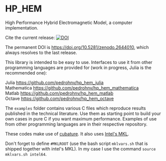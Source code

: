 # HP_HEM
High Performance Hybrid Electromagnetic Model, a computer implementation.

Cite the current release: [![DOI](https://zenodo.org/badge/151085118.svg)](https://zenodo.org/badge/latestdoi/151085118)

The permanent DOI is https://doi.org/10.5281/zenodo.2644010, which always resolves to the last release.

This library is intended to be easy to use. Interfaces to use it from other programming languages are provided for (work in progress, Julia is the recommended one):

  Julia https://github.com/pedrohnv/hp_hem_julia  
  Mathematica https://github.com/pedrohnv/hp_hem_mathematica  
  Matlab https://github.com/pedrohnv/hp_hem_matlab  
  Octave https://github.com/pedrohnv/hp_hem_octave  

The `examples` folder contains various C files which reproduce results published in the technical literature. Use them as starting point to build your own cases in pure C if you want maximum performance. Examples of use from other programming languages are in their respective repository.

These codes make use of [cubature](https://github.com/stevengj/cubature). It also uses [Intel's MKL](https://software.intel.com/en-us/mkl).

Don't forget to define `#MKLROOT` (use the bash script `mklvars.sh` that is shipped together with intel's MKL). In my case I use the command `source mklvars.sh intel64`.
